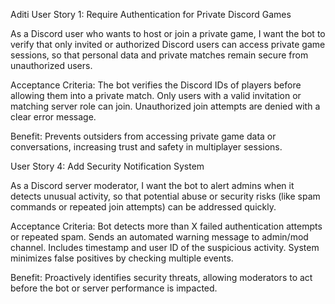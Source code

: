 Aditi 
User Story 1: Require Authentication for Private Discord Games

As a Discord user who wants to host or join a private game,
I want the bot to verify that only invited or authorized Discord users can access private game sessions,
so that personal data and private matches remain secure from unauthorized users.

Acceptance Criteria:
  The bot verifies the Discord IDs of players before allowing them into a private match.
  Only users with a valid invitation or matching server role can join.
  Unauthorized join attempts are denied with a clear error message.

Benefit:
Prevents outsiders from accessing private game data or conversations, increasing trust and safety in multiplayer sessions.


User Story 4: Add Security Notification System

As a Discord server moderator,
I want the bot to alert admins when it detects unusual activity, so that potential abuse or security risks 
(like spam commands or repeated join attempts) can be addressed quickly.

Acceptance Criteria:
  Bot detects more than X failed authentication attempts or repeated spam.
  Sends an automated warning message to admin/mod channel.
  Includes timestamp and user ID of the suspicious activity.
  System minimizes false positives by checking multiple events.

Benefit:
Proactively identifies security threats, allowing moderators to act before the bot or server performance is impacted.
